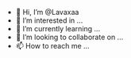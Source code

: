 - 👋 Hi, I’m @Lavaxaa
- 👀 I’m interested in ...
- 🌱 I’m currently learning ...
- 💞️ I’m looking to collaborate on ...
- 📫 How to reach me ...

<!---
Lavaxaa/Lavaxaa is a ✨ special ✨ repository because its `README.md` (this file) appears on your GitHub profile.
You can click the Preview link to take a look at your changes.
--->
